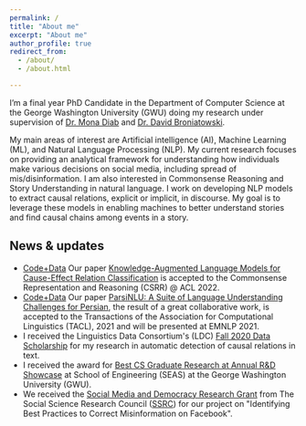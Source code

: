 ```yaml
---
permalink: / 
title: "About me"
excerpt: "About me"
author_profile: true
redirect_from:
  - /about/
  - /about.html

---
```


I’m a final year PhD Candidate in the Department of Computer Science at the George Washington University (GWU) doing my research under supervision of [Dr. Mona Diab](https://www.linkedin.com/in/mona-diab-55946614/) and [Dr. David Broniatowski](https://www.seas.gwu.edu/david-broniatowski). 

My main areas of interest are Artificial intelligence (AI), Machine Learning (ML), and Natural Language Processing (NLP). My current research focuses on providing an analytical framework for understanding how individuals make various decisions on social media, including spread of mis/disinformation. I am also interested in Commonsense Reasoning and Story Understanding in natural language. I work on developing NLP models to extract causal relations, explicit or implicit, in discourse. My goal is to leverage these models in enabling machines to better understand stories and find causal chains among events in a story.

## News & updates
* <a class="btn btn-primary btn-sm text-decoration-none" href="https://github.com/phosseini/causal-reasoning" role="button">Code+Data</a> Our paper [Knowledge-Augmented Language Models for Cause-Effect Relation Classification](https://aclanthology.org/2022.csrr-1.6/) is accepted to the Commonsense Representation and Reasoning (CSRR) @ ACL 2022.
* <a class="btn btn-primary btn-sm text-decoration-none" href="https://github.com/persiannlp/parsinlu" role="button">Code+Data</a> Our paper [ParsiNLU: A Suite of Language Understanding Challenges for Persian](https://direct.mit.edu/tacl/article/doi/10.1162/tacl_a_00419/107835/ParsiNLU-A-Suite-of-Language-Understanding), the result of a great collaborative work, is accepted to the Transactions of the Association for Computational Linguistics (TACL), 2021 and will be presented at EMNLP 2021.
* I received the Linguistics Data Consortium's (LDC) [Fall 2020 Data Scholarship](https://www.ldc.upenn.edu/communications/newsletter/october-2020-newsletter) for my research in automatic detection of causal relations in text. 
* I received the award for [Best CS Graduate Research at Annual R&D Showcase](https://www.cs.seas.gwu.edu/cs-winners-seas-student-rd-showcase) at School of Engineering (SEAS) at the George Washington University (GWU). 
* We received the [Social Media and Democracy Research Grant](https://www.ssrc.org/programs/social-data-initiative/social-media-and-democracy-research-grants/) from The Social Science Research Council ([SSRC](https://www.ssrc.org/)) for our project on "Identifying Best Practices to Correct Misinformation on Facebook". 